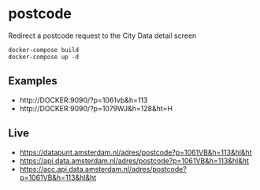 # postcode
Redirect a postcode request to the City Data detail screen

	docker-compose build
	docker-compose up -d

Examples
--------

* http://DOCKER:9090/?p=1061vb&h=113
* http://DOCKER:9090/?p=1079WJ&h=128&ht=H


Live
----

* https://datapunt.amsterdam.nl/adres/postcode?p=1061VB&h=113&hl&ht
* https://api.data.amsterdam.nl/adres/postcode?p=1061VB&h=113&hl&ht
* https://acc.api.data.amsterdam.nl/adres/postcode?p=1061VB&h=113&hl&ht

